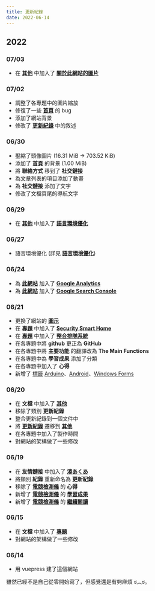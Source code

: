 ```yaml
---
title: 更新紀錄
date: 2022-06-14
---
```

[湊あくあ]: https://www.youtube.com/channel/UC1opHUrw8rvnsadT-iGp7Cg
[Google Analytics]: https://analytics.google.com/
[Google Search Console]: https://search.google.com/search-console/about
[此網站]: /zh-TW/
[圖示]: /home_page/icon.png
[首頁]: /zh-TW/
[標籤]: /zh-TW/tag/
[Arduino]: /zh-TW/tag/Arduino/
[Android]: /zh-TW/tag/Android/
[Windows Forms]: /zh-TW/tag/Windows%20Forms/
[專題]: /zh-TW/docs/project/
[電競檢測儀]: /zh-TW/docs/project/psu_sensor/
[學習成果]: /zh-TW/docs/project/psu_sensor/#學習成果
[繼續閱讀]: /zh-TW/docs/project/psu_sensor/#繼續閱讀
[Security Smart Home]: /zh-TW/docs/project/security_smart_home/
[整合排隊系統]: /zh-TW/docs/project/integrated_queue_system/
[其他]: /zh-TW/docs/others/
[關於此網站的圖片]: /zh-TW/docs/others/about_the_pictures_on_this_website/
[語言環境優化]: /zh-TW/docs/others/locale_optimization/
[更新紀錄]: /zh-TW/docs/others/update_record/

## 2022
### 07/03
* 在 **[其他][]** 中加入了 **[關於此網站的圖片][]**

### 07/02
* 調整了各專題中的圖片縮放
* 修復了一些 **[首頁][]** 的 bug
* 添加了網站背景
* 修改了 **[更新紀錄]** 中的敘述

### 06/30
* 壓縮了頭像圖片 (16.31 MiB -> 703.52 KiB)
* 添加了 **[首頁][]** 的背景 (1.00 MiB)
* 將 **聯絡方式** 移到了 **社交鏈接**
* 為文章列表的項目添加了動畫
* 為 **社交鏈接** 添加了文字
* 修改了文檔頁尾的導航文字

### 06/29
* 在 **[其他][]** 中加入了 **[語言環境優化][]**

### 06/27
* 語言環境優化 (詳見 **[語言環境優化][]**)

### 06/24
* 為 **[此網站][]** 加入了 **[Google Analytics][]**
* 為 **[此網站][]** 加入了 **[Google Search Console][]**

### 06/21
* 更換了網站的 **[圖示][]**
* 在 **[專題][]** 中加入了 **[Security Smart Home][]**
* 在 **[專題][]** 中加入了 **[整合排隊系統][]**
* 在各專題中將 **github** 更正為 **GitHub**
* 在各專題中將 **主要功能** 的翻譯改為 **The Main Functions**
* 在各專題中為 **學習成果** 添加了分類
* 在各專題中加入了 **心得**
* 新增了 [標籤][] [Arduino][]、[Android][]、[Windows Forms][]

### 06/20
* 在 **文檔** 中加入了 **[其他][]**
* 移除了類別 **更新紀錄**
* 整合更新紀錄到一個文件中
* 將 **[更新紀錄][]** 遷移到 **[其他][]**
* 在各專題中加入了製作時間
* 對網站的架構做了一些修改

### 06/19
* 在 **友情鏈接** 中加入了 **[湊あくあ][]**
* 將類別 **紀錄** 重新命名為 **更新紀錄**
* 移除了 **[電競檢測儀][]** 的 **心得**
* 新增了 **[電競檢測儀][]** 的 **[學習成果][]**
* 新增了 **[電競檢測儀][]** 的 **[繼續閱讀][]**

### 06/15
* 在 **文檔** 中加入了 **[專題][]**
* 對網站的架構做了一些修改

### 06/14
* 用 vuepress 建了這個網站

雖然已經不是自己從零開始寫了，但感覺還是有夠麻煩 ಠ︵ಠ。